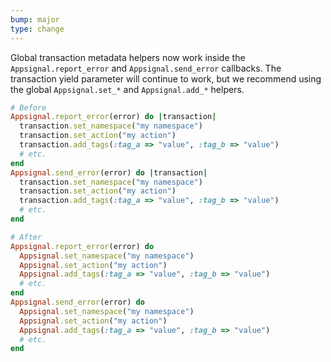 ```yaml
---
bump: major
type: change
---
```


Global transaction metadata helpers now work inside the `Appsignal.report_error` and `Appsignal.send_error` callbacks. The transaction yield parameter will continue to work, but we recommend using the global `Appsignal.set_*` and `Appsignal.add_*` helpers.

```ruby
# Before
Appsignal.report_error(error) do |transaction|
  transaction.set_namespace("my namespace")
  transaction.set_action("my action")
  transaction.add_tags(:tag_a => "value", :tag_b => "value")
  # etc.
end
Appsignal.send_error(error) do |transaction|
  transaction.set_namespace("my namespace")
  transaction.set_action("my action")
  transaction.add_tags(:tag_a => "value", :tag_b => "value")
  # etc.
end

# After
Appsignal.report_error(error) do
  Appsignal.set_namespace("my namespace")
  Appsignal.set_action("my action")
  Appsignal.add_tags(:tag_a => "value", :tag_b => "value")
  # etc.
end
Appsignal.send_error(error) do
  Appsignal.set_namespace("my namespace")
  Appsignal.set_action("my action")
  Appsignal.add_tags(:tag_a => "value", :tag_b => "value")
  # etc.
end
```
